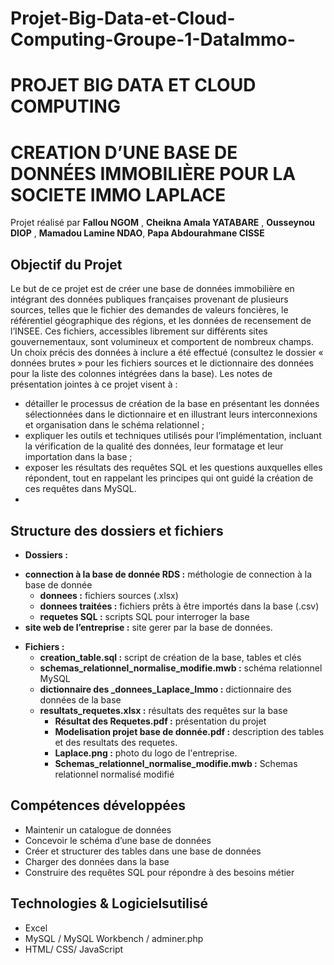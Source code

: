 # Projet-Big-Data-et-Cloud-Computing-Groupe-1-DataImmo-



# PROJET BIG DATA ET CLOUD COMPUTING
# CREATION  D’UNE BASE DE DONNÉES IMMOBILIÈRE POUR LA SOCIETE IMMO LAPLACE 
Projet réalisé par **Fallou NGOM** , **Cheikna Amala YATABARE** , **Ousseynou DIOP** , **Mamadou Lamine NDAO**, **Papa Abdourahmane CISSE**

## Objectif du Projet  
Le but de ce projet est de créer une base de données immobilière en intégrant des données publiques françaises provenant de plusieurs sources, telles que le fichier des demandes de valeurs foncières, le référentiel géographique des régions, et les données de recensement de l’INSEE. Ces fichiers, accessibles librement sur différents sites gouvernementaux, sont volumineux et comportent de nombreux champs. Un choix précis des données à inclure a été effectué (consultez le dossier « données brutes » pour les fichiers sources et le dictionnaire des données pour la liste des colonnes intégrées dans la base).
Les notes de présentation jointes à ce projet visent à :
-	détailler le processus de création de la base en présentant les données sélectionnées dans le dictionnaire et en illustrant leurs interconnexions et organisation dans le schéma relationnel ;
-	expliquer les outils et techniques utilisés pour l’implémentation, incluant la vérification de la qualité des données, leur formatage et leur importation dans la base ; 
-	exposer les résultats des requêtes SQL et les questions auxquelles elles répondent, tout en rappelant les principes qui ont guidé la création de ces requêtes dans MySQL.
-	
## Structure des dossiers et fichiers
* **Dossiers :**
- **connection à la base de donnée RDS :** méthologie de connection à la base de donnée
  - **donnees :** fichiers sources  (.xlsx)
  - **donnees traitées :** fichiers prêts à être importés dans la base (.csv)
  - **requetes SQL :** scripts SQL pour interroger la base
- **site web de l’entreprise :** site gerer par la base de données.

* **Fichiers :**
	- **creation_table.sql :** script de création de la base, tables et clés
	- **schemas_relationnel_normalise_modifie.mwb :** schéma relationnel MySQL
	- **dictionnaire des _donnees_Laplace_Immo :** dictionnaire des données de la base
	- **resultats_requetes.xlsx :** résultats des requêtes sur la base
    	- **Résultat des Requetes.pdf :** présentation du projet
    	- **Modelisation projet base de donnée.pdf :** description des tables et des resultats des requetes.
        - **Laplace.png :** photo du logo de l'entreprise.
        -  **Schemas_relationnel_normalise_modifie.mwb :** Schemas relationnel normalisé modifié 
     	
## Compétences développées
* Maintenir un catalogue de données
* Concevoir le schéma d’une base de données
* Créer et structurer des tables dans une base de données
* Charger des données dans la base
* Construire des requêtes SQL pour répondre à des besoins métier

## Technologies & Logicielsutilisé
* Excel 
* MySQL / MySQL Workbench / adminer.php
* HTML/ CSS/ JavaScript
